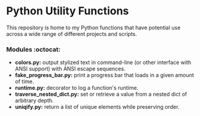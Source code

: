 # Python Utility Functions
This repository is home to my Python functions that have potential use across a wide range of different projects and scripts.

### Modules :octocat:
* **colors.py:** output stylized text in command-line (or other interface with ANSI support) with ANSI escape sequences.
* **fake_progress_bar.py:** print a progress bar that loads in a given amount of time.
* **runtime.py:** decorator to log a function's runtime.
* **traverse_nested_dict.py:** set or retrieve a value from a nested dict of arbitrary depth.
* **uniqify.py:** return a list of unique elements while preserving order.

